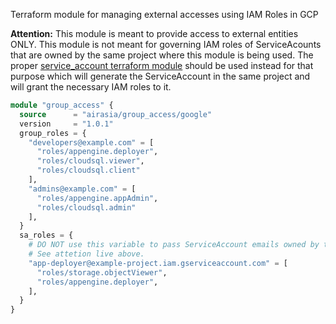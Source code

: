 Terraform module for managing external accesses using IAM Roles in GCP

**Attention:** This module is meant to provide access to external entities ONLY. This module is not meant for governing IAM roles of ServiceAcounts that are owned by the same project where this module is being used. The proper [service_account terraform module](https://registry.terraform.io/modules/airasia/service_account/google) should be used instead for that purpose which will generate the ServiceAccount in the same project and will grant the necessary IAM roles to it.

```terraform
module "group_access" {
  source      = "airasia/group_access/google"
  version     = "1.0.1"
  group_roles = {
    "developers@example.com" = [
      "roles/appengine.deployer",
      "roles/cloudsql.viewer",
      "roles/cloudsql.client"
    ],
    "admins@example.com" = [
      "roles/appengine.appAdmin",
      "roles/cloudsql.admin"
    ],
  }
  sa_roles = {
    # DO NOT use this variable to pass ServiceAccount emails owned by the same project where the modue is being used.
    # See attetion live above.
    "app-deployer@example-project.iam.gserviceaccount.com" = [
      "roles/storage.objectViewer",
      "roles/appengine.deployer",
    ],
  }
}
```
